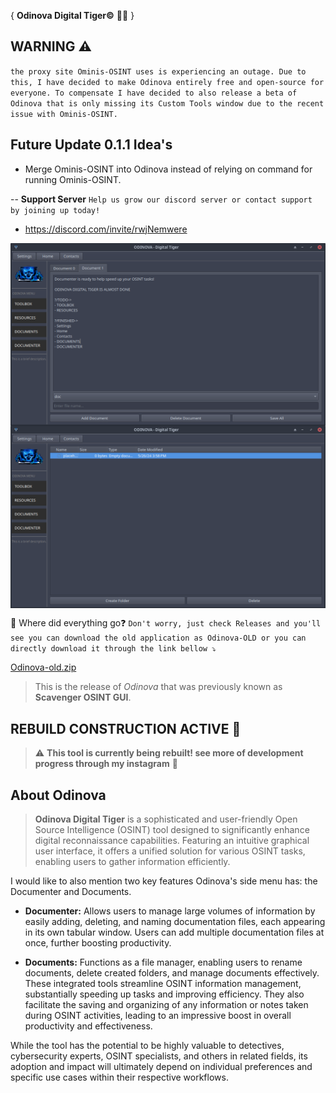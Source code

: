 { **Odinova Digital Tiger©️** 🕵️‍♂️ }

## WARNING ⚠️
`the proxy site Ominis-OSINT uses is experiencing an outage. Due to this, I have decided to make Odinova entirely free and open-source for everyone.
To compensate I have decided to also release a beta of Odinova that is only missing its Custom Tools window due to the recent issue with Ominis-OSINT.`

## Future Update 0.1.1 Idea's 
- Merge Ominis-OSINT into Odinova instead of relying on command for running Ominis-OSINT.

-- **Support Server** `Help us grow our discord server or contact support by joining up today!` 
- https://discord.com/invite/rwjNemwere

<img src="img/upcoming1.png" alt="Odinova Digital Tiger - Screenshot" style="max-width: 100%; height: auto; display: block; margin: 0 auto;">
<img src="img/upcoming2.png" alt="Odinova Digital Tiger - Screenshot" style="max-width: 100%; height: auto; display: block; margin: 0 auto;">


🤔 Where did everything go❓️ `Don't worry, just check Releases and you'll see you can download the old application as Odinova-OLD or you can directly download it through the link bellow ⤵️`

[Odinova-old.zip](https://github.com/AnonCatalyst/Odinova/files/15425823/Odinova-old.zip)
> This is the release of _Odinova_ that was previously known as **Scavenger OSINT GUI**.


## REBUILD CONSTRUCTION ACTIVE 🚧 
> ⚠️ **This tool is currently being rebuilt! see more of development progress through my instagram** 💪 
## About Odinova 

> **Odinova Digital Tiger** is a sophisticated and user-friendly Open Source Intelligence (OSINT) tool designed to significantly enhance digital reconnaissance capabilities. Featuring an intuitive graphical user interface, it offers a unified solution for various OSINT tasks, enabling users to gather information efficiently. 

I would like to also mention two key features Odinova's side menu has: the Documenter and Documents.

- **Documenter:** Allows users to manage large volumes of information by easily adding, deleting, and naming documentation files, each appearing in its own tabular window. Users can add multiple documentation files at once, further boosting productivity.

- **Documents:** Functions as a file manager, enabling users to rename documents, delete created folders, and manage documents effectively. These integrated tools streamline OSINT information management, substantially speeding up tasks and improving efficiency. They also facilitate the saving and organizing of any information or notes taken during OSINT activities, leading to an impressive boost in overall productivity and effectiveness.

While the tool has the potential to be highly valuable to detectives, cybersecurity experts, OSINT specialists, and others in related fields, its adoption and impact will ultimately depend on individual preferences and specific use cases within their respective workflows.
